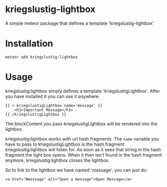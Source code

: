# kriegslustig-lightbox
A simple meteor package that defines a template 'kriegslustig-lightbox'

# Installation
`meteor add kriegslustig:lightbox`

# Usage
kriegslustig:lightbox simply defines a template 'kriegslustigLightbox'. After you have installed it you can use it anywhere.

```
{{ > kriegslustigLightbox name='message' }}
    <h1>Important Message</h1>
{{ /kriegslustigLightbox }}
```

The blockContent you pass kriegslustigLightbox will be rendered into the lightbox.

kriegslustig:lightbox works with url hash fragments. The `name` variable you have to pass to kriegslustigLightbox is the hash fragment kriegslustig:lightbox will listen for. As soon as it sees that string in the hash fragment the light box opens. When it then isn't found in the hash fragment anymore, kriegslustig:lightbox closes the lightbox.

So to link to the lightbox we have named 'message', you can just do:
```
<a href="#message" alt="Open a message">Open Message</a>
```